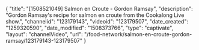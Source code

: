 {
    "title": "[1508521049] Salmon en Croute - Gordon Ramsay",
    "description": "Gordon Ramsay's recipe for salmon en croute from the Cookalong Live show.",
    "channelid": "123179143",
    "videoid": "123179507",
    "date_created": "1259320590",
    "date_modified": "1508373766",
    "type": "captivate",
    "layout": "channelVideo",
    "url": "\/food-network\/salmon-en-croute-gordon-ramsay\/123179143-123179507"
}